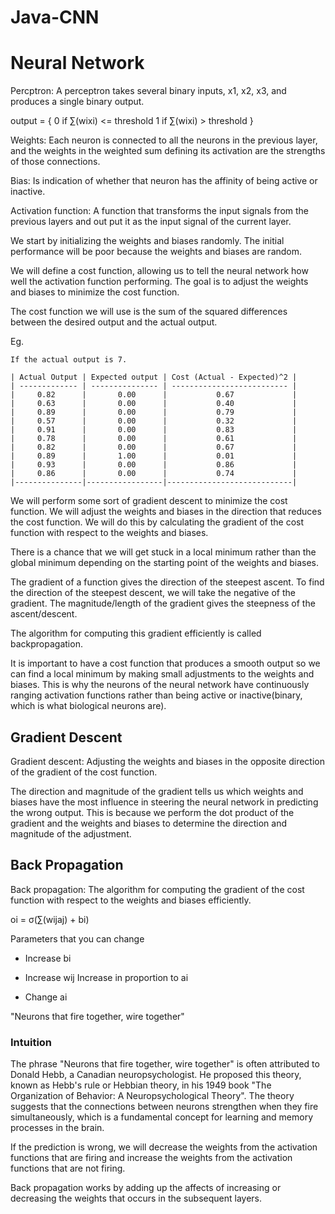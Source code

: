 # Java-CNN

# Neural Network

Percptron: A perceptron takes several binary inputs, x1, x2, x3, and produces a single binary output.

output = {
              0 if ∑(wixi) <= threshold
              1 if ∑(wixi) > threshold
          }

Weights: Each neuron is connected to all the neurons in the previous layer, and the weights in the weighted sum defining its activation are the strengths of those connections.

Bias: Is indication of whether that neuron has the affinity of being active or inactive.

Activation function: A function that transforms the input signals from the previous layers and out put it as the input signal of the current layer.

We start by initializing the weights and biases randomly. The initial performance will be poor because the weights and biases are random. 

We will define a cost function, allowing us to tell the neural network how well the activation function performing. The goal is to adjust the weights and biases to minimize the cost function.

The cost function we will use is the sum of the squared differences between the desired output and the actual output.

Eg.

    If the actual output is 7.

    | Actual Output | Expected output | Cost (Actual - Expected)^2 |
    | ------------- | --------------- | -------------------------- |
    |     0.82      |       0.00      |           0.67             |
    |     0.63      |       0.00      |           0.40             |
    |     0.89      |       0.00      |           0.79             |
    |     0.57      |       0.00      |           0.32             |
    |     0.91      |       0.00      |           0.83             |
    |     0.78      |       0.00      |           0.61             |
    |     0.82      |       0.00      |           0.67             |
    |     0.89      |       1.00      |           0.01             |
    |     0.93      |       0.00      |           0.86             |
    |     0.86      |       0.00      |           0.74             |
    |---------------|-----------------|----------------------------|


We will perform some sort of gradient descent to minimize the cost function. We will adjust the weights and biases in the direction that reduces the cost function. We will do this by calculating the gradient of the cost function with respect to the weights and biases.

There is a chance that we will get stuck in a local minimum rather than the global minimum depending on the starting point of the weights and biases.

The gradient of a function gives the direction of the steepest ascent. To find the direction of the steepest descent, we will take the negative of the gradient. The magnitude/length of the gradient gives the steepness of the ascent/descent.

The algorithm for computing this gradient efficiently is called backpropagation.

It is important to have a cost function that produces a smooth output so we can find a local minimum by making small adjustments to the weights and biases. This is why the neurons of the neural network have continuously ranging activation functions rather than being active or inactive(binary, which is what biological neurons are).

## Gradient Descent
Gradient descent: Adjusting the weights and biases in the opposite direction of the gradient of the cost function.

The direction and magnitude of the gradient tells us which weights and biases have the most influence in steering the neural network in predicting the wrong output. This is because we perform the dot product of the gradient and the weights and biases to determine the direction and magnitude of the adjustment.

## Back Propagation
Back propagation: The algorithm for computing the gradient of the cost function with respect to the weights and biases efficiently.

oi = σ(∑(wijaj) + bi)

Parameters that you can change
- Increase bi

- Increase wij
Increase in proportion to ai

- Change ai

"Neurons that fire together, wire together"

### Intuition

The phrase "Neurons that fire together, wire together" is often attributed to Donald Hebb, a Canadian neuropsychologist. He proposed this theory, known as Hebb's rule or Hebbian theory, in his 1949 book "The Organization of Behavior: A Neuropsychological Theory". The theory suggests that the connections between neurons strengthen when they fire simultaneously, which is a fundamental concept for learning and memory processes in the brain.

If the prediction is wrong, we will decrease the weights from the activation functions that are firing and increase the weights from the activation functions that are not firing.

Back propagation works by adding up the affects of increasing or decreasing the weights that occurs in the subsequent layers.

